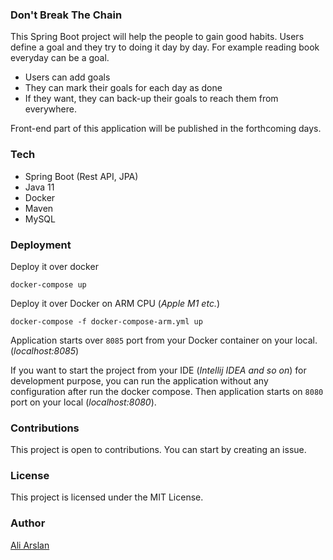 ### Don't Break The Chain

This Spring Boot project will help the people to gain good habits. Users define a goal and they try to doing it day by day. For example reading book everyday can be a goal.

* Users can add goals
* They can mark their goals for each day as done
* If they want, they can back-up their goals to reach them from everywhere.

Front-end part of this application will be published in the forthcoming days.

### Tech

- Spring Boot (Rest API, JPA)
- Java 11
- Docker
- Maven
- MySQL

### Deployment

Deploy it over docker

```
docker-compose up
```


Deploy it over Docker on ARM CPU (_Apple M1 etc._)

```
docker-compose -f docker-compose-arm.yml up
```

Application starts over `8085` port from your Docker container on your local. (_localhost:8085_)

If you want to start the project from your IDE (_Intellij IDEA and so on_) for development purpose, 
you can run the application without any configuration after run the docker compose. 
Then application starts on `8080` port on your local (_localhost:8080_).

### Contributions

This project is open to contributions. You can start by creating an issue.

### License

This project is licensed under the MIT License.

### Author

[Ali Arslan](https://aliarslan.blogkafem.net/)
